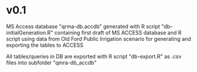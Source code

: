 # v0.1

MS Access database "qrma-db.accdb" generated with R script "db-initialGeneration.R"
containing first draft of MS ACCESS database and R script using data from Old Ford 
Public Irrigation scenario for generating and exporting the tables to ACCESS

All tables/queries in DB are exported with R script "db-export.R" as .csv files 
into subfolder "qmra-db_accdb"
